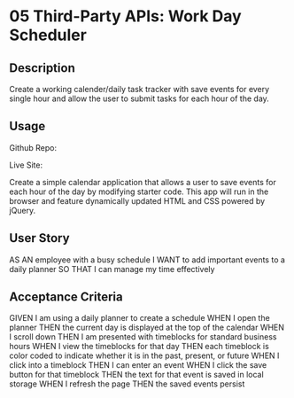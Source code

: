 # 05 Third-Party APIs: Work Day Scheduler

## Description 
Create a working calender/daily task tracker with save events for every single hour and allow the user to submit tasks for each hour of the day.

## Usage
Github Repo: 

Live Site: 

Create a simple calendar application that allows a user to save events for each hour of the day by modifying starter code. This app will run in the browser and feature dynamically updated HTML and CSS powered by jQuery.


## User Story

AS AN employee with a busy schedule
I WANT to add important events to a daily planner
SO THAT I can manage my time effectively


## Acceptance Criteria

GIVEN I am using a daily planner to create a schedule
WHEN I open the planner
THEN the current day is displayed at the top of the calendar
WHEN I scroll down
THEN I am presented with timeblocks for standard business hours
WHEN I view the timeblocks for that day
THEN each timeblock is color coded to indicate whether it is in the past, present, or future
WHEN I click into a timeblock
THEN I can enter an event
WHEN I click the save button for that timeblock
THEN the text for that event is saved in local storage
WHEN I refresh the page
THEN the saved events persist
